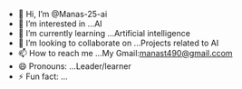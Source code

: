 - 👋 Hi, I’m @Manas-25-ai
- 👀 I’m interested in ...AI
- 🌱 I’m currently learning ...Artificial intelligence 
- 💞️ I’m looking to collaborate on ...Projects related to AI
- 📫 How to reach me ...My Gmail:manast490@gmail.ccom
- 😄 Pronouns: ...Leader/learner 
- ⚡ Fun fact: ...

<!---
Manas-25-ai/Manas-25-ai is a ✨ special ✨ repository because its `README.md` (this file) appears on your GitHub profile.
You can click the Preview link to take a look at your changes.
--->
